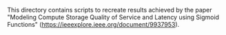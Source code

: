 This directory contains scripts to recreate results achieved by the paper "Modeling Compute Storage Quality of Service and
Latency using Sigmoid Functions" (https://ieeexplore.ieee.org/document/9937953).
